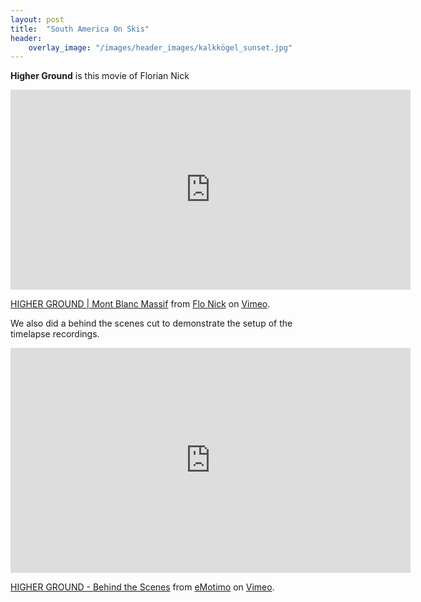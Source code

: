 ```yaml
---
layout: post
title:  "South America On Skis"
header: 
    overlay_image: "/images/header_images/kalkkögel_sunset.jpg"
---
```


**Higher Ground** is this movie of Florian Nick

<iframe src="https://player.vimeo.com/video/351884479?color=ffffff" width="640" height="320" frameborder="0" allow="autoplay; fullscreen; picture-in-picture" allowfullscreen></iframe>
<p><a href="https://vimeo.com/351884479">HIGHER GROUND | Mont Blanc Massif</a> from <a href="https://vimeo.com/flonick">Flo Nick</a> on <a href="https://vimeo.com">Vimeo</a>.</p>

We also did a behind the scenes cut to demonstrate the setup of the timelapse recordings.

<iframe src="https://player.vimeo.com/video/351877866" width="640" height="360" frameborder="0" allow="autoplay; fullscreen; picture-in-picture" allowfullscreen></iframe>
<p><a href="https://vimeo.com/351877866">HIGHER GROUND - Behind the Scenes</a> from <a href="https://vimeo.com/emotimo">eMotimo</a> on <a href="https://vimeo.com">Vimeo</a>.</p>


<!--
Comments

<iframe width="420" height="315" src="https://youtu.be/pHKt4kh5Yzo" frameborder="0" allowfullscreen></iframe>
PDF link [get the PDF](/assets/mydoc.pdf)
-->